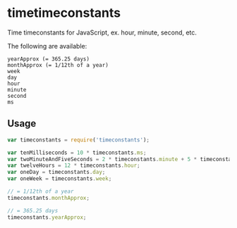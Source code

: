 timetimeconstants
=============

Time timeconstants for JavaScript, ex. hour, minute, second, etc.

The following are available:

    yearApprox (= 365.25 days)
    monthApprox (= 1/12th of a year)
    week
    day
    hour
    minute
    second
    ms
    
## Usage

```js
var timeconstants = require('timeconstants');

var tenMilliseconds = 10 * timeconstants.ms;
var twoMinuteAndFiveSeconds = 2 * timeconstants.minute + 5 * timeconstants.second;
var twelveHours = 12 * timeconstants.hour;
var oneDay = timeconstants.day;
var oneWeek = timeconstants.week;

// = 1/12th of a year
timeconstants.monthApprox;

// = 365.25 days
timeconstants.yearApprox;
```

